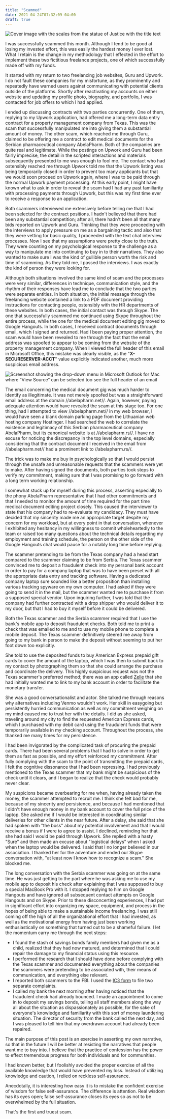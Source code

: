```yaml
---
title: "Scammed"
date: 2021-04-24T07:32:09-04:00
draft: true
---
```


![Cover image with the scales from the statue of Justice with the title text](/post-images/scammed/post-cover_scammed.jpg)

I was successfully scammed this month. Although I tend to be good at losing my invested effort, this was easily the hardest money I ever lost. What I retain is the change in my methodology that I effected in the effort to implement these two fictitious freelance projects, one of which successfully made off with my funds.

It started with my return to two freelancing job websites, Guru and Upwork. I do not fault these companies for my misfortune, as they prominently and repeatedly have warned users against communicating with potential clients outside of the platforms. Shortly after reactivating my accounts on either website and updating my profile photo, biography, and portfolio, I was contacted for job offers to which I had applied.

I ended up discussing contracts with two parties concurrently. One of them, replying to my Upwork application, had offered me a long-term data entry contract for a property management company from Texas. This was the scam that successfully manipulated me into giving them a substantial amount of money. The other scam, which reached me through Guru, claimed to be offering me a contract to edit medical documents for the Serbian pharmaceutical company AbelaPharm.
Both of the companies are quite real and legitimate. While the postings on Upwork and Guru had been fairly imprecise, the detail in the scripted interactions and materials subsequently presented to me was enough to fool me. The contact who had ostensibly reached me through Upwork told me that the Upwork listing was being temporarily closed in order to prevent too many applicants but that we would soon proceed on Upwork again, where I was to be paid through the normal Upwork payment processing. At this early point, I might have known what to ask in order to reveal the scam had I had any past familiarity with processing payments through Upwork, but this was my first time ever to receive a response to an application.

Both scammers interviewed me extensively before telling me that I had been selected for the contract positions. I hadn't believed that there had been any substantial competition; after all, there hadn't been all that many bids reported on Upwork and Guru. Thinking that they were proceeding with the interviews to apply pressure on me as a bargaining tactic and also that they were vetting for basic quality, I proceeded with the text chat interview processes. Now I see that my assumptions were pretty close to the truth. They were counting on my psychological response to the challenge as a way to manipulate me into continuing to buy in to their narratives. They also wanted to make sure I was the kind of gullible person worth the risk and time of scamming. As they told me, I passed the interviews. I was exactly the kind of person they were looking for.

Although both situations involved the same kind of scam and the processes were very similar, differences in technique, communication style, and the rhythm of their responses have lead me to conclude that the two parties were separate entities. In both situation, the initial message through the freelancing website contained a link to a PDF document providing instructions for contacting people, ostensibly with the HR departments of these websites. In both cases, the initial contact was through Skype. The one that successfully scammed me continued using Skype throughout the entire process, while the one for the medical document editing gig moved to Google Hangouts. In both cases, I received contract documents through email, which I signed and returned.
Had I been paying proper attention, the scam would have been revealed to me through the fact that the email address was spoofed to appear to be coming from the website of the property management company. When I viewed the full header of this email in Microsoft Office, this mistake was clearly visible, as the "**X-SECURESERVER-ACCT**" value explicitly indicated another, much more suspicious email address.

![Screenshot showing the drop-down menu in Microsoft Outlook for Mac where “View Source” can be selected too see the full header of an email](/post-images/scammed/outlook-screenshot.png)

The email concerning the medical document gig was much harder to identify as illegitimate. It was not merely spoofed but was a straightforward email address at the domain //abelapharm.net//. Again, however, paying adequate attention would have revealed the scam at this stage too. For one thing, had I attempted to view //abelapharm.net// in my web browser, I would have seen a blank domain parking page from the Lithuanian web hosting company Hostinger. I had searched the web to correlate the existence and legitimacy of this Serbian pharmaceutical company AbelaPharm, but its canonical website is at //abelapharm.rs//. I have no excuse for noticing the discrepancy in the top level domains, especially considering that the contract document I received in the email from //abelapharm.net// had a prominent link to //abelapharm.rs//.

The trick was to make me buy in psychologically so that I would persist through the unsafe and unreasonable requests that the scammers were yet to make. After having signed the documents, both parties took steps to verify my commitment, making sure that I was promising to go forward with a long term working relationship.

I somewhat stuck up for myself during this process, asserting especially to the phony AbelaPharm representative that I had other commitments and that I needed to monitor the amount of time required for the part time medical document editing project closely. This caused the interviewer to state that his company had to re-evaluate my candidacy. They must have decided that my sincerity made me an appropriate target despite my concern for my workload, but at every point in that conversation, whenever I exhibited any hesitancy in my willingness to commit wholeheartedly to the team or raised too many questions about the technical details regarding my employment and training schedule, the person on the other side of the Google Hangouts chat would pause for a notably long time before replying.

The scammer pretending to be from the Texas company had a head start compared to the scammer claiming to be from Serbia. The Texas scammer convinced me to deposit a fraudulent check into my personal bank account in order to pay for a company laptop that was to have been preset with all the appropriate data entry and tracking software. Having a dedicated company laptop sure sounded like a better proposition than installing various tracking spyware on my own computer. I had asked if they were going to send it in the mail, but the scammer wanted me to purchase it from a supposed special vendor. Upon inquiring further, I was told that the company had further contracted with a drop shipper who would deliver it to my door, but that I had to buy it myself before it could be delivered.

Both the Texas scammer and the Serbia scammer required that I use the bank's mobile app to deposit fraudulent checks. Both told me to print a check that was emailed to me and to use my mobile phone to complete a mobile deposit. The Texas scammer definitively steered me away from going to my bank in person to make the deposit without seeming to put her foot down too explicitly.

She told to use the deposited funds to buy American Express prepaid gift cards to cover the amount of the laptop, which I was then to submit back to my contact by photographing them so that she could arrange the purchase and coordinate the delivery. This highly suspicious request was not the Texas scammer's preferred method; there was an app called [Zelle](https://www.zellepay.com/) that she had initially wanted me to link to my bank account in order to facilitate the monetary transfer.

She was a good conversationalist and actor. She talked me through reasons why alternatives including Venmo wouldn't work. Her skill in easygoing but persistently hurried communication as well as my commitment weighing on my mind caused me to trust her with the details. I did as she asked, traveling around my city to find the requested American Express cards, which I purchased with my debit card using the fraudulent funds that were temporarily available in my checking account. Throughout the process, she thanked me many times for my persistence.

I had been invigorated by the complicated task of procuring the prepaid cards. There had been several problems that I had to solve in order to get them as fast as possible, and my effort reinforced my commitment. After fully complying with the scam to the point of transmitting the prepaid cards, I felt the cognitive dissonance that I had been repressing. I had previously mentioned to the Texas scammer that my bank might be suspicious of the check until it clears, and I began to realize that the check would probably never clear.

My suspicions became overbearing for me when, having already taken the money, the scammer attempted to recruit me. I think she felt bad for me, because of my sincerity and persistence, and because I had mentioned that I didn't have enough money in my bank account to cover the full price of the laptop. She asked me if I would be interested in coordinating similar deliveries for other clients in the near future. After a delay, she said that she had spoken with "the boss" about my potential involvement and that I would receive a bonus if I were to agree to assist.
I declined, reminding her that she had said I would be paid through Upwork. She replied with a hasty "Sure" and then made an excuse about "logistical delays" when I asked when the laptop would be delivered. I said that I no longer believed in our association. I thanked her for the adventure and ended our Skype conversation with, "at least now I know how to recognize a scam." She blocked me.

The long conversation with the Serbia scammer was going on at the same time. He was just getting to the part where he was asking me to use my mobile app to deposit his check after explaining that I was supposed to buy a special MacBook Pro with it. I stopped replying to him on Google Hangouts and have ignored all subsequent contact attempts on Google Hangouts and on Skype.
Prior to these disconcerting experiences, I had put in significant effort into organizing my space, equipment, and process in the hopes of being able to make a sustainable income freelancing. I was still coming off the high of all the organizational effort that I had invested, as well as the motivational energy from having just been working enthusiastically on something that turned out to be a shameful failure. I let the momentum carry me through the next steps:

* I found the stash of savings bonds family members had given me as a child, realized that they had now matured, and determined that I could repair the damage to my financial status using this resource.
* I performed the research that I should have done before complying with the Texas scammer and documented everything about the companies the scammers were pretending to be associated with, their means of communication, and everything else relevant.
* I reported both scammers to the FBI. I used the [IC3 form](https://www.ic3.gov/) to file two separate complaints.
* I called my bank the next morning after having noticed that the fraudulent check had already bounced. I made an appointment to come in to deposit my savings bonds, telling all staff members along the way all about the situation as dispassionately as possible, for the sake of everyone's knowledge and familiarity with this sort of money laundering situation. The director of security from the bank called the next day, and I was pleased to tell him that my overdrawn account had already been repaired.

The main purpose of this post is an exercise in asserting my own narrative, so that in the future I will be better at resisting the narratives that people want me to buy into. I believe that the practice of confession has the power to effect tremendous progress for both individuals and for communities.

I had known better, but I foolishly avoided the proper exercise of all the available knowledge that would have prevented my loss. Instead of utilizing knowledge and caution, I relied on reckless self-assurance.

Anecdotally, it is interesting how easy it is to mistake the confident exercise of wisdom for false self-assurance. The difference is attention. Real wisdom has its eyes open; false self-assurance closes its eyes so as not to be overwhelmed by the full situation.

That's the first and truest scam.